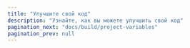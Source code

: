 ```yaml
---
title: "Улучшите свой код"
description: "Узнайте, как вы можете улучшить свой код"
pagination_next: "docs/build/project-variables"
pagination_prev: null
---
```


<div className="grid--2-col">

<Card
    title="Переменные проекта"
    body="Узнайте, как использовать переменные проекта для передачи данных в модели для компиляции."
    link="/docs/build/project-variables"
    icon="dbt-bit"/>

<Card
    title="Переменные окружения"
    body="Узнайте, как вы можете использовать переменные окружения для настройки поведения проекта dbt."
    link="/docs/build/environment-variables"
    icon="dbt-bit"/>

</div>
<br />
<div className="grid--2-col">

<Card
    title="Пакеты"
    body="Узнайте, как вы можете использовать повторное использование кода через пакеты (библиотеки)."
    link="/docs/build/packages"
    icon="dbt-bit"/>

<Card
    title="Хуки и операции"
    body="Узнайте, как использовать хуки для запуска действий и операции для вызова макросов."
    link="/docs/build/hooks-operations"
    icon="dbt-bit"/>

</div>